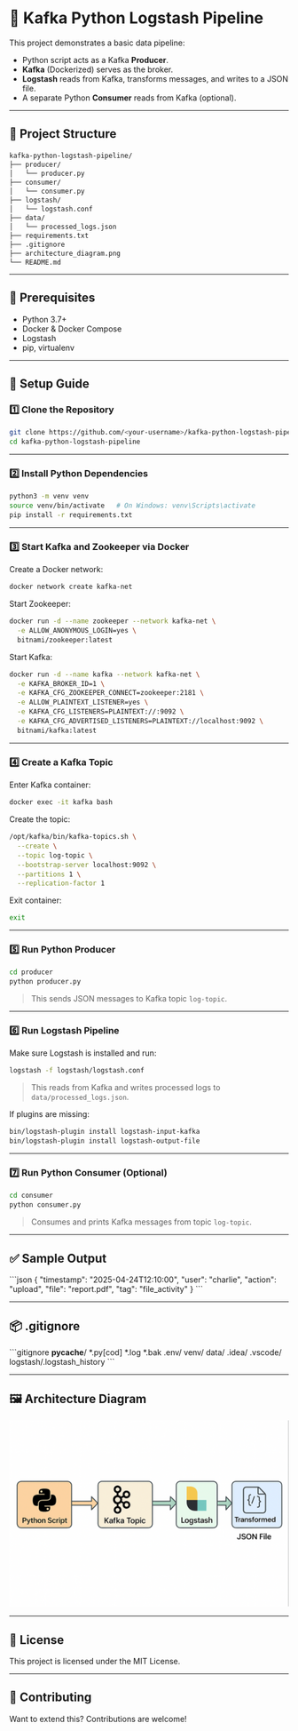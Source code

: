 # 🔄 Kafka Python Logstash Pipeline

This project demonstrates a basic data pipeline:

- Python script acts as a Kafka **Producer**.
- **Kafka** (Dockerized) serves as the broker.
- **Logstash** reads from Kafka, transforms messages, and writes to a JSON file.
- A separate Python **Consumer** reads from Kafka (optional).

---

## 📁 Project Structure

```
kafka-python-logstash-pipeline/
├── producer/
│   └── producer.py
├── consumer/
│   └── consumer.py
├── logstash/
│   └── logstash.conf
├── data/
│   └── processed_logs.json
├── requirements.txt
├── .gitignore
├── architecture_diagram.png
└── README.md
```

---

## 🧰 Prerequisites

- Python 3.7+
- Docker & Docker Compose
- Logstash
- pip, virtualenv

---

## 🚀 Setup Guide

### 1️⃣ Clone the Repository

```bash
git clone https://github.com/<your-username>/kafka-python-logstash-pipeline.git
cd kafka-python-logstash-pipeline
```

---

### 2️⃣ Install Python Dependencies

```bash
python3 -m venv venv
source venv/bin/activate   # On Windows: venv\Scripts\activate
pip install -r requirements.txt
```

---

### 3️⃣ Start Kafka and Zookeeper via Docker

Create a Docker network:

```bash
docker network create kafka-net
```

Start Zookeeper:

```bash
docker run -d --name zookeeper --network kafka-net \
  -e ALLOW_ANONYMOUS_LOGIN=yes \
  bitnami/zookeeper:latest
```

Start Kafka:

```bash
docker run -d --name kafka --network kafka-net \
  -e KAFKA_BROKER_ID=1 \
  -e KAFKA_CFG_ZOOKEEPER_CONNECT=zookeeper:2181 \
  -e ALLOW_PLAINTEXT_LISTENER=yes \
  -e KAFKA_CFG_LISTENERS=PLAINTEXT://:9092 \
  -e KAFKA_CFG_ADVERTISED_LISTENERS=PLAINTEXT://localhost:9092 \
  bitnami/kafka:latest
```

---

### 4️⃣ Create a Kafka Topic

Enter Kafka container:

```bash
docker exec -it kafka bash
```

Create the topic:

```bash
/opt/kafka/bin/kafka-topics.sh \
  --create \
  --topic log-topic \
  --bootstrap-server localhost:9092 \
  --partitions 1 \
  --replication-factor 1
```

Exit container:

```bash
exit
```

---

### 5️⃣ Run Python Producer

```bash
cd producer
python producer.py
```

> This sends JSON messages to Kafka topic `log-topic`.

---

### 6️⃣ Run Logstash Pipeline

Make sure Logstash is installed and run:

```bash
logstash -f logstash/logstash.conf
```

> This reads from Kafka and writes processed logs to `data/processed_logs.json`.

If plugins are missing:

```bash
bin/logstash-plugin install logstash-input-kafka
bin/logstash-plugin install logstash-output-file
```

---

### 7️⃣ Run Python Consumer (Optional)

```bash
cd consumer
python consumer.py
```

> Consumes and prints Kafka messages from topic `log-topic`.

---

## ✅ Sample Output

\`\`\`json
{
  "timestamp": "2025-04-24T12:10:00",
  "user": "charlie",
  "action": "upload",
  "file": "report.pdf",
  "tag": "file_activity"
}
\`\`\`

---

## 📦 .gitignore

\`\`\`gitignore
__pycache__/
*.py[cod]
*.log
*.bak
.env/
venv/
data/
.idea/
.vscode/
logstash/.logstash_history
\`\`\`

---

## 🖼️ Architecture Diagram

![Architecture Diagram](architecture-diagram/architecture_diagram.png)

---

## 📃 License

This project is licensed under the MIT License.

---

## 🙋 Contributing

Want to extend this? Contributions are welcome!
